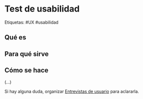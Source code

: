 # Test de usabilidad
Etiquetas: #UX #usabilidad

## Qué es

## Para qué sirve

## Cómo se hace
(...)

Si hay alguna duda, organizar [Entrevistas de usuario](../../../diseo-de-experiencia/investigacin/tcnicas-de-investigacin/entrevistas-de-usuario.md) para aclararla.